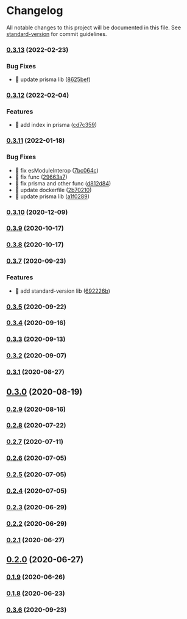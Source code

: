 # Changelog

All notable changes to this project will be documented in this file. See [standard-version](https://github.com/conventional-changelog/standard-version) for commit guidelines.

### [0.3.13](https://github.com/yeukfei02/dogApi/compare/v0.3.12...v0.3.13) (2022-02-23)


### Bug Fixes

* 🐛 update prisma lib ([8625bef](https://github.com/yeukfei02/dogApi/commit/8625bef521227806c14f4145262eb376df904ef6))

### [0.3.12](https://github.com/yeukfei02/dogApi/compare/v0.3.11...v0.3.12) (2022-02-04)


### Features

* 🎸 add index in prisma ([cd7c359](https://github.com/yeukfei02/dogApi/commit/cd7c359f55669ec25a8b9c78c74b83562ae11d7c))

### [0.3.11](https://github.com/yeukfei02/dogApi/compare/v0.3.10...v0.3.11) (2022-01-18)


### Bug Fixes

* 🐛 fix esModuleInterop ([7bc064c](https://github.com/yeukfei02/dogApi/commit/7bc064c319994c16c13ee0e0b9161b03e18c91d7))
* 🐛 fix func ([29663a7](https://github.com/yeukfei02/dogApi/commit/29663a726dc63cf7ee69918a62341ff3ef097cf7))
* 🐛 fix prisma and other func ([d812d84](https://github.com/yeukfei02/dogApi/commit/d812d84daa0e7cb0f79af4d431cdedb356171b1b))
* 🐛 update dockerfile ([2b70210](https://github.com/yeukfei02/dogApi/commit/2b70210ecd217e604b0406b97dd4901ca0471d64))
* 🐛 update prisma lib ([a1f0289](https://github.com/yeukfei02/dogApi/commit/a1f0289a589571811644274a9ca02af00ff444e5))

### [0.3.10](https://github.com/yeukfei02/dogApi/compare/v0.4.0...v0.3.10) (2020-12-09)

### [0.3.9](https://github.com/yeukfei02/dogApi/compare/v0.3.8...v0.3.9) (2020-10-17)

### [0.3.8](https://github.com/yeukfei02/dogApi/compare/v0.3.7...v0.3.8) (2020-10-17)

### [0.3.7](https://github.com/yeukfei02/dogApi/compare/v0.3.6...v0.3.7) (2020-09-23)


### Features

* 🎸 add standard-version lib ([692226b](https://github.com/yeukfei02/dogApi/commit/692226b0cb9406573b1c8aebbbc21b988d8d3f7d))

### [0.3.5](https://github.com/yeukfei02/dogApi/compare/v0.3.4...v0.3.5) (2020-09-22)

### [0.3.4](https://github.com/yeukfei02/dogApi/compare/v0.3.3...v0.3.4) (2020-09-16)

### [0.3.3](https://github.com/yeukfei02/dogApi/compare/v0.3.2...v0.3.3) (2020-09-13)

### [0.3.2](https://github.com/yeukfei02/dogApi/compare/v0.3.1...v0.3.2) (2020-09-07)

### [0.3.1](https://github.com/yeukfei02/dogApi/compare/v0.3.0...v0.3.1) (2020-08-27)

## [0.3.0](https://github.com/yeukfei02/dogApi/compare/v0.2.9...v0.3.0) (2020-08-19)

### [0.2.9](https://github.com/yeukfei02/dogApi/compare/v0.2.8...v0.2.9) (2020-08-16)

### [0.2.8](https://github.com/yeukfei02/dogApi/compare/v0.2.7...v0.2.8) (2020-07-22)

### [0.2.7](https://github.com/yeukfei02/dogApi/compare/v0.2.6...v0.2.7) (2020-07-11)

### [0.2.6](https://github.com/yeukfei02/dogApi/compare/v0.2.5...v0.2.6) (2020-07-05)

### [0.2.5](https://github.com/yeukfei02/dogApi/compare/v0.2.4...v0.2.5) (2020-07-05)

### [0.2.4](https://github.com/yeukfei02/dogApi/compare/v0.2.3...v0.2.4) (2020-07-05)

### [0.2.3](https://github.com/yeukfei02/dogApi/compare/v0.2.2...v0.2.3) (2020-06-29)

### [0.2.2](https://github.com/yeukfei02/dogApi/compare/v0.2.1...v0.2.2) (2020-06-29)

### [0.2.1](https://github.com/yeukfei02/dogApi/compare/v0.2.0...v0.2.1) (2020-06-27)

## [0.2.0](https://github.com/yeukfei02/dogApi/compare/v0.1.9...v0.2.0) (2020-06-27)

### [0.1.9](https://github.com/yeukfei02/dogApi/compare/v0.1.8...v0.1.9) (2020-06-26)

### [0.1.8](https://github.com/yeukfei02/dogApi/compare/v0.1.7...v0.1.8) (2020-06-23)

### [0.3.6](https://github.com/yeukfei02/dogApi/compare/v0.1.7...v0.3.6) (2020-09-23)
